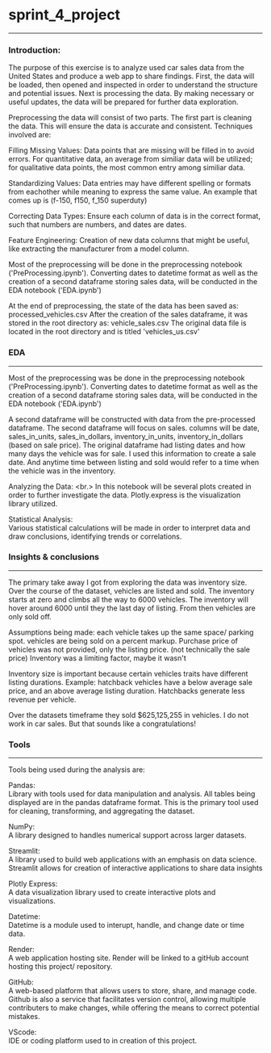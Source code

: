 # sprint_4_project
_________
### Introduction:<br>
The purpose of this exercise is to analyze used car sales data from the United States and produce a web app to share findings. First, the data will be loaded, then opened and inspected in order to understand the structure and potential issues. Next is processing the data. By making necessary or useful updates, the data will be prepared for further data exploration.

Preprocessing the data will consist of two parts. The first part is cleaning the data. This will ensure the data is accurate and consistent. Techniques involved are:

Filling Missing Values: Data points that are missing will be filled in to avoid errors. For quantitative data, an average from similiar data will be utilized; for qualitative data points, the most common entry among similiar data.

Standardizing Values: Data entries may have different spelling or formats from eachother while meaning to express the same value. An example that comes up is (f-150, f150, f_150 superduty)

Correcting Data Types: Ensure each column of data is in the correct format, such that numbers are numbers, and dates are dates.

Feature Engineering: Creation of new data columns that might be useful, like extracting the manufacturer from a model column.

Most of the preprocessing will be done in the preprocessing notebook ('PreProcessing.ipynb'). Converting dates to datetime format as well as the creation of a second dataframe storing sales data, will be conducted in the EDA notebook ('EDA.ipynb')

At the end of preprocessing, the state of the data has been saved as: processed_vehicles.csv
After the creation of the sales dataframe, it was stored in the root directory as: vehicle_sales.csv
The original data file is located in the root directory and is titled 'vehicles_us.csv'

### EDA
___
Most of the preprocessing was be done in the preprocessing notebook ('PreProcessing.ipynb'). Converting dates to datetime format as well as the creation of a second dataframe storing sales data, will be conducted in the EDA notebook ('EDA.ipynb')

A second dataframe will be constructed with data from the pre-processed dataframe. The second dataframe will focus on sales. columns will be date, sales_in_units, sales_in_dollars, inventory_in_units, inventory_in_dollars (based on sale price). The original dataframe had listing dates and how many days the vehicle was for sale. I used this information to create a sale date. And anytime time between listing and sold would refer to a time when the vehicle was in the inventory.

Analyzing the Data: <br.>
In this notebook will be several plots created in order to further investigate the data.  Plotly.express is the visualization library utilized. 

Statistical Analysis: <br>
Various statistical calculations will be made in order to interpret data and draw conclusions, identifying trends or correlations.

### Insights & conclusions
___
The primary take away I got from exploring the data was inventory size. Over the course of the dataset, vehicles are listed and sold. The inventory starts at zero and climbs all the way to 6000 vehicles. The inventory will hover around 6000 until they the last day of listing. From then vehicles are only sold off.

Assumptions being made: 
each vehicle takes up the same space/ parking spot.
vehicles are being sold on a percent markup. Purchase price of vehicles was not provided, only the listing price. (not technically the sale price)
Inventory was a limiting factor, maybe it wasn't

Inventory size is important because certain vehicles traits have different listing durations. Example: hatchback vehicles have a below average sale price, and an above average listing duration. Hatchbacks generate less revenue per vehicle. 

Over the datasets timeframe they sold $625,125,255 in vehicles. I do not work in car sales. But that sounds like a congratulations!

### Tools
___
Tools being used during the analysis are:

Pandas: <br>
Library with tools used for data manipulation and analysis. All tables being displayed are in the pandas dataframe format. This is the primary tool used for cleaning, transforming, and aggregating the dataset.

NumPy: <br>
A library designed to handles numerical support across larger datasets.

Streamlit:<br>
A library used to build web applications with an emphasis on data science. Streamlit allows for creation of interactive applications to share data insights

Plotly Express:<br>
A data visualization library used to create interactive plots and visualizations.

Datetime:<br>
Datetime is a module used to interupt, handle, and change date or time data.

Render:<br>
A web application hosting site. Render will be linked to a gitHub account hosting this project/ repository.

GitHub:<br>
A web-based platform that allows users to store, share, and manage code. Github is also a service that facilitates version control, allowing multiple contributers to make changes, while offering the means to correct potential mistakes.

VScode:<br>
IDE or coding platform used to in creation of this project.

